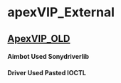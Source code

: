 # apexVIP_External

## [ApexVIP_OLD](https://github.com/hooksteroid/ApexD3D_VIP)

#### Aimbot Used Sonydriverlib
#### Driver Used Pasted IOCTL
